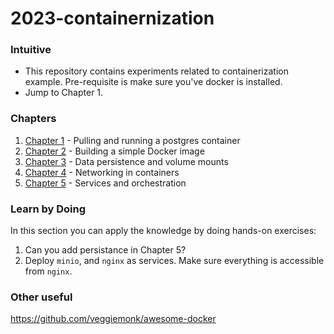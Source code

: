 # 2023-containernization

### Intuitive

- This repository contains experiments related to containerization example. Pre-requisite is make sure you've docker is installed.
- Jump to Chapter 1.

### Chapters

1. [Chapter 1](chapter-1/README.md) - Pulling and running a postgres container
2. [Chapter 2](chapter-2/README.md) - Building a simple Docker image
3. [Chapter 3](chapter-3/README.md) - Data persistence and volume mounts
4. [Chapter 4](chapter-4/README.md) - Networking in containers
5. [Chapter 5](chapter-5/README.md) - Services and orchestration

### Learn by Doing

In this section you can apply the knowledge by doing hands-on exercises:

1. Can you add persistance in Chapter 5?
2. Deploy `minio`, and `nginx` as services. Make sure everything is accessible from `nginx`.

### Other useful

https://github.com/veggiemonk/awesome-docker
